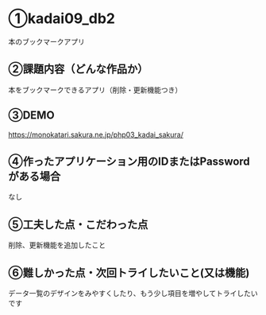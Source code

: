 # ①kadai09_db2
本のブックマークアプリ

## ②課題内容（どんな作品か）
本をブックマークできるアプリ（削除・更新機能つき）

## ③DEMO
https://monokatari.sakura.ne.jp/php03_kadai_sakura/

## ④作ったアプリケーション用のIDまたはPasswordがある場合
なし

## ⑤工夫した点・こだわった点
削除、更新機能を追加したこと

## ⑥難しかった点・次回トライしたいこと(又は機能)
データ一覧のデザインをみやすくしたり、もう少し項目を増やしてトライしたいです
